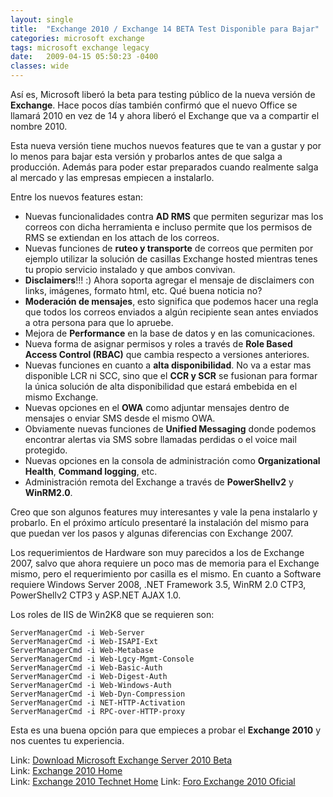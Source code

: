 ```yaml
---
layout: single
title:  "Exchange 2010 / Exchange 14 BETA Test Disponible para Bajar"
categories: microsoft exchange
tags: microsoft exchange legacy
date:   2009-04-15 05:50:23 -0400
classes: wide
---
```


Así es, Microsoft liberó la beta para testing público de la nueva versión de **Exchange**. Hace pocos días también confirmó que el nuevo Office se llamará 2010 en vez de 14 y ahora liberó el Exchange que va a compartir el nombre 2010.  
  
Esta nueva versión tiene muchos nuevos features que te van a gustar y por lo menos para bajar esta versión y probarlos antes de que salga a producción. Además para poder estar preparados cuando realmente salga al mercado y las empresas empiecen a instalarlo.  
  
Entre los nuevos features estan:

-   Nuevas funcionalidades contra **AD RMS** que permiten segurizar mas los correos con dicha herramienta e incluso permite que los permisos de RMS se extiendan en los attach de los correos.
-   Nuevas funciones de **ruteo y transporte** de correos que permiten por ejemplo utilizar la solución de casillas Exchange hosted mientras tenes tu propio servicio instalado y que ambos convivan.
-   **Disclaimers**!!! :) Ahora soporta agregar el mensaje de disclaimers con links, imágenes, formato html, etc. Qué buena noticia no?
-   **Moderación de mensajes**, esto significa que podemos hacer una regla que todos los correos enviados a algún recipiente sean antes enviados a otra persona para que lo apruebe.
-   Mejora de **Performance** en la base de datos y en las comunicaciones.
-   Nueva forma de asignar permisos y roles a través de **Role Based Access Control (RBAC)** que cambia respecto a versiones anteriores.
-   Nuevas funciones en cuanto a **alta disponibilidad**. No va a estar mas disponible LCR ni SCC, sino que el **CCR y SCR** se fusionan para formar la única solución de alta disponibilidad que estará embebida en el mismo Exchange.
-   Nuevas opciones en el **OWA** como adjuntar mensajes dentro de mensajes o enviar SMS desde el mismo OWA.
-   Obviamente nuevas funciones de **Unified Messaging** donde podemos encontrar alertas via SMS sobre llamadas perdidas o el voice mail protegido.
-   Nuevas opciones en la consola de administración como **Organizational Health**, **Command logging**, etc.
-   Administración remota del Exchange a través de **PowerShellv2** y **WinRM2.0**.

Creo que son algunos features muy interesantes y vale la pena instalarlo y probarlo. En el próximo artículo presentaré la instalación del mismo para que puedan ver los pasos y algunas diferencias con Exchange 2007.  
  
Los requerimientos de Hardware son muy parecidos a los de Exchange 2007, salvo que ahora requiere un poco mas de memoria para el Exchange mismo, pero el requerimiento por casilla es el mismo. En cuanto a Software requiere Windows Server 2008, .NET Framework 3.5, WinRM 2.0 CTP3, PowerShellv2 CTP3 y ASP.NET AJAX 1.0.  
  
Los roles de IIS de Win2K8 que se requieren son:
```batch
ServerManagerCmd -i Web-Server
ServerManagerCmd -i Web-ISAPI-Ext
ServerManagerCmd -i Web-Metabase
ServerManagerCmd -i Web-Lgcy-Mgmt-Console
ServerManagerCmd -i Web-Basic-Auth
ServerManagerCmd -i Web-Digest-Auth
ServerManagerCmd -i Web-Windows-Auth
ServerManagerCmd -i Web-Dyn-Compression
ServerManagerCmd -i NET-HTTP-Activation
ServerManagerCmd -i RPC-over-HTTP-proxy
```

Esta es una buena opción para que empieces a probar el **Exchange 2010** y nos cuentes tu experiencia.

Link:  [Download Microsoft Exchange Server 2010 Beta](http://www.microsoft.com/downloads/details.aspx?displaylang=en&FamilyID=1898ed2c-2f88-48ac-824e-d3d20fad77d7)  
Link:  [Exchange 2010 Home](http://www.microsoft.com/exchange/2010/en/us/default.aspx)  
Link:  [Exchange 2010 Technet Home](http://technet.microsoft.com/en-us/library/bb124558(EXCHG.140).aspx)  
Link:  [Foro Exchange 2010 Oficial](http://social.technet.microsoft.com/Forums/en-US/exchange2010/threads)